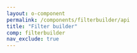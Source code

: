 ```yaml
---
layout: o-component
permalink: /components/filterbuilder/api
title: "Filter builder"
comp: filterbuilder
nav_exclude: true
---
```

